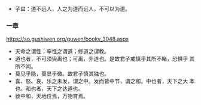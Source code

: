 - 子曰：道不远人，人之为道而远人，不可以为道。
### 一章
https://so.gushiwen.org/guwen/bookv_3048.aspx
- 天命之谓性；率性之谓道；修道之谓教。
- 道也者，不可须臾离也；可离，非道也。是故君子戒慎乎其所不睹，恐惧乎 其所不闻。
- 莫见乎隐，莫显乎微。故君子慎其独也。
- 喜、怒、哀、乐之未发，谓之中。发而皆中节，谓之和。中也者，天下之大 本也。和也者，天下之达道也。
- 致中和，天地位焉，万物育焉。